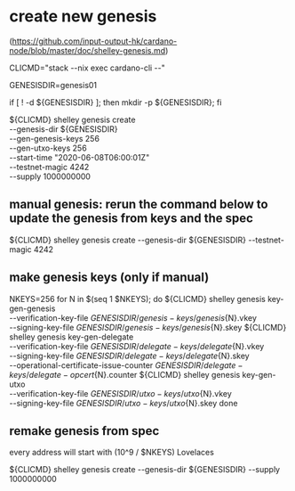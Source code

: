 
# create new genesis

(https://github.com/input-output-hk/cardano-node/blob/master/doc/shelley-genesis.md)

CLICMD="stack --nix exec cardano-cli --"

GENESISDIR=genesis01

if [ ! -d ${GENESISDIR} ]; then mkdir -p ${GENESISDIR}; fi

${CLICMD} shelley genesis create \
     --genesis-dir ${GENESISDIR} \
     --gen-genesis-keys 256 \
     --gen-utxo-keys 256 \
     --start-time "2020-06-08T06:00:01Z" \
     --testnet-magic 4242 \
     --supply 1000000000

## manual genesis: rerun the command below to update the genesis from keys and the spec
${CLICMD} shelley genesis create --genesis-dir ${GENESISDIR} --testnet-magic 4242


## make genesis keys (only if manual)

NKEYS=256
for N in $(seq 1 $NKEYS); do
  ${CLICMD} shelley genesis key-gen-genesis \
      --verification-key-file ${GENESISDIR}/genesis-keys/genesis${N}.vkey \
      --signing-key-file ${GENESISDIR}/genesis-keys/genesis${N}.skey
  ${CLICMD} shelley genesis key-gen-delegate \
      --verification-key-file ${GENESISDIR}/delegate-keys/delegate${N}.vkey \
      --signing-key-file ${GENESISDIR}/delegate-keys/delegate${N}.skey \
      --operational-certificate-issue-counter ${GENESISDIR}/delegate-keys/delegate-opcert${N}.counter
   ${CLICMD} shelley genesis key-gen-utxo \
      --verification-key-file ${GENESISDIR}/utxo-keys/utxo${N}.vkey \
      --signing-key-file ${GENESISDIR}/utxo-keys/utxo${N}.skey
done


## remake genesis from spec

every address will start with (10^9 / $NKEYS) Lovelaces

${CLICMD} shelley genesis create --genesis-dir ${GENESISDIR} --supply 1000000000

